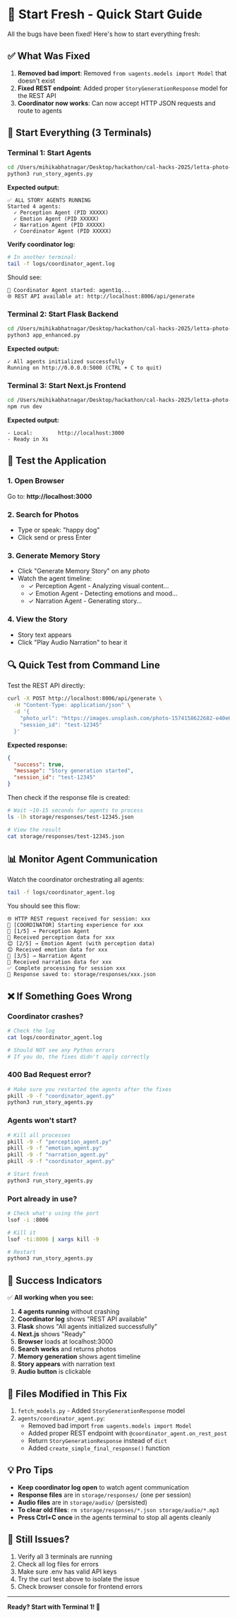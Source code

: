 # 🚀 Start Fresh - Quick Start Guide

All the bugs have been fixed! Here's how to start everything fresh:

## ✅ What Was Fixed

1. **Removed bad import**: Removed `from uagents.models import Model` that doesn't exist
2. **Fixed REST endpoint**: Added proper `StoryGenerationResponse` model for the REST API
3. **Coordinator now works**: Can now accept HTTP JSON requests and route to agents

## 🎯 Start Everything (3 Terminals)

### Terminal 1: Start Agents

```bash
cd /Users/mihikabhatnagar/Desktop/hackathon/cal-hacks-2025/letta-photo-search
python3 run_story_agents.py
```

**Expected output:**
```
✅ ALL STORY AGENTS RUNNING
Started 4 agents:
  ✓ Perception Agent (PID XXXXX)
  ✓ Emotion Agent (PID XXXXX)
  ✓ Narration Agent (PID XXXXX)
  ✓ Coordinator Agent (PID XXXXX)
```

**Verify coordinator log:**
```bash
# In another terminal:
tail -f logs/coordinator_agent.log
```

Should see:
```
🎯 Coordinator Agent started: agent1q...
🌐 REST API available at: http://localhost:8006/api/generate
```

### Terminal 2: Start Flask Backend

```bash
cd /Users/mihikabhatnagar/Desktop/hackathon/cal-hacks-2025/letta-photo-search
python3 app_enhanced.py
```

**Expected output:**
```
✓ All agents initialized successfully
Running on http://0.0.0.0:5000 (CTRL + C to quit)
```

### Terminal 3: Start Next.js Frontend

```bash
cd /Users/mihikabhatnagar/Desktop/hackathon/cal-hacks-2025/letta-photo-search/frontend
npm run dev
```

**Expected output:**
```
- Local:        http://localhost:3000
- Ready in Xs
```

## 🧪 Test the Application

### 1. Open Browser
Go to: **http://localhost:3000**

### 2. Search for Photos
- Type or speak: "happy dog"
- Click send or press Enter

### 3. Generate Memory Story
- Click "Generate Memory Story" on any photo
- Watch the agent timeline:
  - ✓ Perception Agent - Analyzing visual content...
  - ✓ Emotion Agent - Detecting emotions and mood...
  - ✓ Narration Agent - Generating story...

### 4. View the Story
- Story text appears
- Click "Play Audio Narration" to hear it

## 🔍 Quick Test from Command Line

Test the REST API directly:

```bash
curl -X POST http://localhost:8006/api/generate \
  -H "Content-Type: application/json" \
  -d '{
    "photo_url": "https://images.unsplash.com/photo-1574158622682-e40e69881006?w=800",
    "session_id": "test-12345"
  }'
```

**Expected response:**
```json
{
  "success": true,
  "message": "Story generation started",
  "session_id": "test-12345"
}
```

Then check if the response file is created:
```bash
# Wait ~10-15 seconds for agents to process
ls -lh storage/responses/test-12345.json

# View the result
cat storage/responses/test-12345.json
```

## 📊 Monitor Agent Communication

Watch the coordinator orchestrating all agents:

```bash
tail -f logs/coordinator_agent.log
```

You should see this flow:
```
🌐 HTTP REST request received for session: xxx
🚀 [COORDINATOR] Starting experience for xxx
📸 [1/5] → Perception Agent
📸 Received perception data for xxx
😊 [2/5] → Emotion Agent (with perception data)
😊 Received emotion data for xxx
📝 [3/5] → Narration Agent
📝 Received narration data for xxx
✅ Complete processing for session xxx
📁 Response saved to: storage/responses/xxx.json
```

## ❌ If Something Goes Wrong

### Coordinator crashes?
```bash
# Check the log
cat logs/coordinator_agent.log

# Should NOT see any Python errors
# If you do, the fixes didn't apply correctly
```

### 400 Bad Request error?
```bash
# Make sure you restarted the agents after the fixes
pkill -9 -f "coordinator_agent.py"
python3 run_story_agents.py
```

### Agents won't start?
```bash
# Kill all processes
pkill -9 -f "perception_agent.py"
pkill -9 -f "emotion_agent.py"
pkill -9 -f "narration_agent.py"
pkill -9 -f "coordinator_agent.py"

# Start fresh
python3 run_story_agents.py
```

### Port already in use?
```bash
# Check what's using the port
lsof -i :8006

# Kill it
lsof -ti:8006 | xargs kill -9

# Restart
python3 run_story_agents.py
```

## 🎉 Success Indicators

✅ **All working when you see:**

1. **4 agents running** without crashing
2. **Coordinator log** shows "REST API available"
3. **Flask** shows "All agents initialized successfully"
4. **Next.js** shows "Ready"
5. **Browser** loads at localhost:3000
6. **Search works** and returns photos
7. **Memory generation** shows agent timeline
8. **Story appears** with narration text
9. **Audio button** is clickable

## 📝 Files Modified in This Fix

1. `fetch_models.py` - Added `StoryGenerationResponse` model
2. `agents/coordinator_agent.py`:
   - Removed bad import `from uagents.models import Model`
   - Added proper REST endpoint with `@coordinator_agent.on_rest_post`
   - Return `StoryGenerationResponse` instead of `dict`
   - Added `create_simple_final_response()` function

## 💡 Pro Tips

- **Keep coordinator log open** to watch agent communication
- **Response files** are in `storage/responses/` (one per session)
- **Audio files** are in `storage/audio/` (persisted)
- **To clear old files**: `rm storage/responses/*.json storage/audio/*.mp3`
- **Press Ctrl+C once** in the agents terminal to stop all agents cleanly

## 🐛 Still Issues?

1. Verify all 3 terminals are running
2. Check all log files for errors
3. Make sure .env has valid API keys
4. Try the curl test above to isolate the issue
5. Check browser console for frontend errors

---

**Ready? Start with Terminal 1! 🚀**
